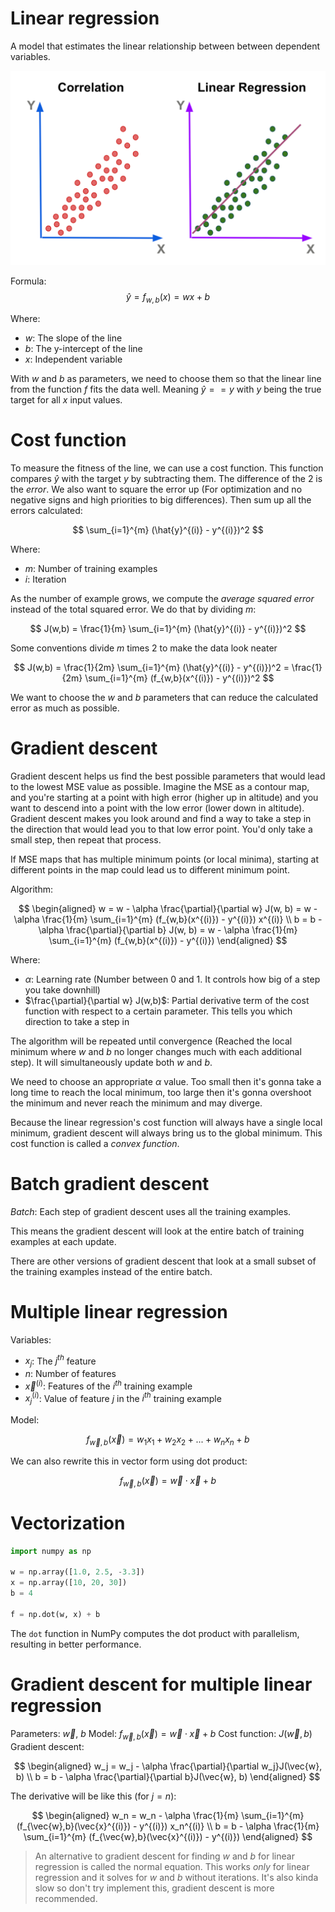 # Linear regression

A model that estimates the linear relationship between between dependent variables.

![](./Assets/linear-regression-example-image.png)

Formula:
$$
\hat{y} = f_{w, b}(x) = wx + b
$$

Where:
- $w$: The slope of the line
- $b$: The y-intercept of the line
- $x$: Independent variable

With $w$ and $b$ as parameters, we need to choose them so that the linear line from the function $f$ fits the data well. Meaning $\hat{y} == y$ with $y$ being the true target for all $x$ input values.

# Cost function

To measure the fitness of the line, we can use a cost function. This function compares $\hat{y}$ with the target $y$ by subtracting them. The difference of the 2 is the *error*. We also want to square the error up (For optimization and no negative signs and high priorities to big differences). Then sum up all the errors calculated:

$$
\sum_{i=1}^{m} (\hat{y}^{(i)} - y^{(i)})^2
$$

Where:
- $m$: Number of training examples
- $i$: Iteration

As the number of example grows, we compute the *average squared error* instead of the total squared error. We do that by dividing $m$:

$$
J(w,b) = \frac{1}{m} \sum_{i=1}^{m} (\hat{y}^{(i)} - y^{(i)})^2
$$

Some conventions divide $m$ times 2 to make the data look neater

$$
J(w,b) = \frac{1}{2m} \sum_{i=1}^{m} (\hat{y}^{(i)} - y^{(i)})^2 = \frac{1}{2m} \sum_{i=1}^{m} (f_{w,b}(x^{(i)}) - y^{(i)})^2
$$

We want to choose the $w$ and $b$ parameters that can reduce the calculated error as much as possible.

# Gradient descent

Gradient descent helps us find the best possible parameters that would lead to the lowest MSE value as possible. Imagine the MSE as a contour map, and you're starting at a point with high error (higher up in altitude) and you want to descend into a point with the low error (lower down in altitude). Gradient descent makes you look around and find a way to take a step in the direction that would lead you to that low error point. You'd only take a small step, then repeat that process.

If MSE maps that has multiple minimum points (or local minima), starting at different points in the map could lead us to different minimum point.

Algorithm:

$$
\begin{aligned}
w = w - \alpha \frac{\partial}{\partial w} J(w, b) = w - \alpha \frac{1}{m} \sum_{i=1}^{m} (f_{w,b}(x^{(i)}) - y^{(i)}) x^{(i)}
\\
b = b - \alpha \frac{\partial}{\partial b} J(w, b) = w - \alpha \frac{1}{m} \sum_{i=1}^{m} (f_{w,b}(x^{(i)}) - y^{(i)})
\end{aligned}
$$

Where:
- $\alpha$: Learning rate (Number between 0 and 1. It controls how big of a step you take downhill)
- $\frac{\partial}{\partial w} J(w,b)$: Partial derivative term of the cost function with respect to a certain parameter. This tells you which direction to take a step in

The algorithm will be repeated until convergence (Reached the local minimum where $w$ and $b$ no longer changes much with each additional step). It will simultaneously update both $w$ and $b$.

We need to choose an appropriate $\alpha$ value. Too small then it's gonna take a long time to reach the local minimum, too large then it's gonna overshoot the minimum and never reach the minimum and may diverge.

Because the linear regression's cost function will always have a single local minimum, gradient descent will always bring us to the global minimum. This cost function is called a *convex function*.

# Batch gradient descent

*Batch*: Each step of gradient descent uses all the training examples.

This means the gradient descent will look at the entire batch of training examples at each update.

There are other versions of gradient descent that look at a small subset of the training examples instead of the entire batch.

# Multiple linear regression

Variables:
- $x_j$: The $j^{th}$ feature
- $n$: Number of features
- $\vec{x}^{(i)}$: Features of the $i^{th}$  training example
- $x_j^{(i)}$: Value of feature $j$ in the $i^{th}$ training example

Model:

$$
f_{\vec{w}, b}(\vec{x}) = w_1 x_1 + w_2 x_2 \; + \; ... \; + \; w_n x_n + b
$$

We can also rewrite this in vector form using dot product:

$$
f_{\vec{w}, b}(\vec{x}) = \vec{w} \cdot \vec{x} + b
$$

# Vectorization

```python
import numpy as np

w = np.array([1.0, 2.5, -3.3])
x = np.array([10, 20, 30])
b = 4

f = np.dot(w, x) + b
```

The `dot` function in NumPy computes the dot product with parallelism, resulting in better performance.

# Gradient descent for multiple linear regression

Parameters: $\vec{w}$, $b$
Model: $f_{\vec{w}, b}(\vec{x}) = \vec{w} \cdot \vec{x} + b$
Cost function: $J(\vec{w}, b)$
Gradient descent:

$$
\begin{aligned}
w_j = w_j - \alpha \frac{\partial}{\partial w_j}J(\vec{w}, b)
\\
b = b - \alpha \frac{\partial}{\partial b}J(\vec{w}, b)
\end{aligned}
$$

The derivative will be like this (for $j = n$):

$$
\begin{aligned}
w_n = w_n - \alpha \frac{1}{m} \sum_{i=1}^{m} (f_{\vec{w},b}(\vec{x}^{(i)}) - y^{(i)}) x_n^{(i)}
\\
b = b - \alpha \frac{1}{m} \sum_{i=1}^{m} (f_{\vec{w},b}(\vec{x}^{(i)}) - y^{(i)})
\end{aligned}
$$

> An alternative to gradient descent for finding $w$ and $b$ for linear regression is called the normal equation. This works *only* for linear regression and it solves for $w$ and $b$ without iterations. It's also kinda slow so don't try implement this, gradient descent is more recommended.